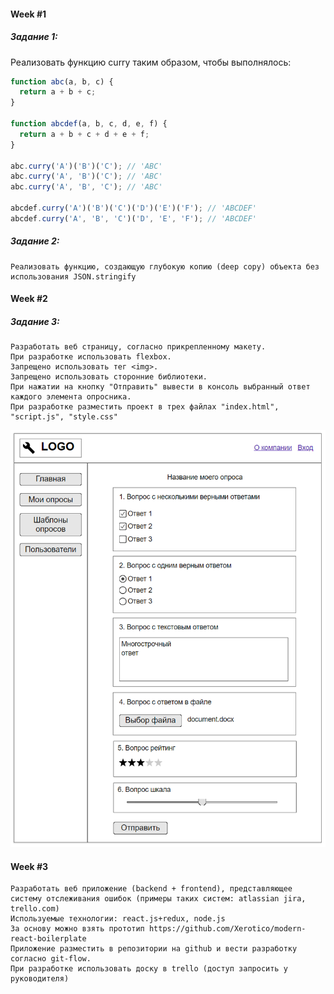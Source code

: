 #### Week #1

##### Задание 1:

Реализовать функцию curry таким образом, чтобы выполнялось:

```js
function abc(a, b, c) {
  return a + b + c;
}

function abcdef(a, b, c, d, e, f) {
  return a + b + c + d + e + f;
}

abc.curry('A')('B')('C'); // 'ABC'
abc.curry('A', 'B')('C'); // 'ABC'
abc.curry('A', 'B', 'C'); // 'ABC'

abcdef.curry('A')('B')('C')('D')('E')('F'); // 'ABCDEF'
abcdef.curry('A', 'B', 'C')('D', 'E', 'F'); // 'ABCDEF'
```

##### Задание 2:

```
Реализовать функцию, создающую глубокую копию (deep copy) объекта без использования JSON.stringify
```

#### Week #2

##### Задание 3:

```
Разработать веб страницу, согласно прикрепленному макету.
При разработке использовать flexbox.
Запрещено использовать тег <img>.
Запрещено использовать сторонние библиотеки.
При нажатии на кнопку "Отправить" вывести в консоль выбранный ответ каждого элемента опросника.
При разработке разместить проект в трех файлах "index.html", "script.js", "style.css"
```

![Mockup](./mockup.png)

#### Week #3

```
Разработать веб приложение (backend + frontend), представляющее систему отслеживания ошибок (примеры таких систем: atlassian jira, trello.com)
Используемые технологии: react.js+redux, node.js
За основу можно взять прототип https://github.com/Xerotico/modern-react-boilerplate
Приложение разместить в репозитории на github и вести разработку согласно git-flow.
При разработке использовать доску в trello (доступ запросить у руководителя)
```
